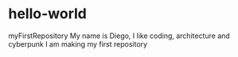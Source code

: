 # hello-world
myFirstRepository
My name is Diego,
I like coding, architecture and cyberpunk
I am making my first repository 
